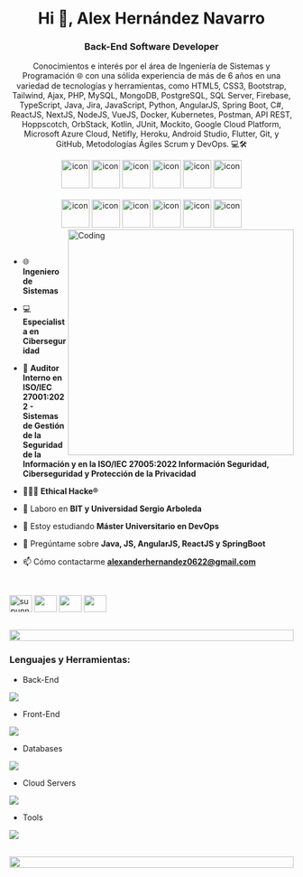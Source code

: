 <h1 align="center">Hi 👋,  Alex Hernández Navarro</h1>
<h3 align="center">Back-End Software Developer</h3>
<p align="center">
 Conocimientos e interés por el área de Ingeniería de Sistemas y Programación  🌐 con una sólida experiencia de más de 6 años en una variedad de tecnologías y herramientas, como HTML5, CSS3, Bootstrap, Tailwind, Ajax, PHP, MySQL, MongoDB, PostgreSQL, SQL Server, Firebase, TypeScript, Java, Jira, JavaScript, Python, AngularJS, Spring Boot, C#, ReactJS, NextJS, NodeJS, VueJS, Docker, Kubernetes, Postman, API REST, Hoppscotch, OrbStack, Kotlin, JUnit, Mockito, Google Cloud Platform, Microsoft Azure Cloud, Netifly, Heroku, Android Studio, Flutter, Git, y GitHub, Metodologías Ágiles Scrum y DevOps. 💻🛠️</p>


<div align="center">
  <img src="https://techstack-generator.vercel.app/java-icon.svg" alt="icon" width="50" height="50" />
  <img src="https://techstack-generator.vercel.app/python-icon.svg" alt="icon" width="50" height="50" />
  <img src="https://techstack-generator.vercel.app/ts-icon.svg" alt="icon" width="50" height="50" />
  <img src="https://techstack-generator.vercel.app/js-icon.svg" alt="icon"width="50" height="50" />
  <img src="https://techstack-generator.vercel.app/react-icon.svg" alt="icon" width="50" height="50" />
 <img src="https://techstack-generator.vercel.app/mysql-icon.svg" alt="icon" width="50" height="50" />
</div>

<br>

<div align="center">
  <img src="https://techstack-generator.vercel.app/docker-icon.svg" alt="icon" width="50" height="50" />
  <img src="https://techstack-generator.vercel.app/aws-icon.svg" alt="icon" width="50" height="50" />
  <img src="https://techstack-generator.vercel.app/github-icon.svg" alt="icon" width="50" height="50" />
  <img src="https://techstack-generator.vercel.app/prettier-icon.svg" alt="icon" width="50" height="50" />
  <img src="https://techstack-generator.vercel.app/restapi-icon.svg" alt="icon" width="50" height="50" />
  <img src="https://techstack-generator.vercel.app/graphql-icon.svg" alt="icon" width="50" height="50" />
</div>

<img align="right" alt="Coding" width="400" src="https://user-images.githubusercontent.com/74038190/229223263-cf2e4b07-2615-4f87-9c38-e37600f8381a.gif">
<br><br>

- 🌐  **Ingeniero de Sistemas**

- 💻  **Especialista en Ciberseguridad**
  
- 🔐  **Auditor Interno en ISO/IEC 27001:2022 - Sistemas de Gestión de la Seguridad de la Información y en la ISO/IEC 27005:2022 Información Seguridad, Ciberseguridad y Protección de la Privacidad**

- 👨🏼‍💻  **Ethical Hacke®**
  
- 🔭 Laboro en **BIT y Universidad Sergio Arboleda**

- 📱  Estoy estudiando **Máster Universitario en DevOps**

- 💬 Pregúntame sobre **Java, JS, AngularJS, ReactJS y SpringBoot**

- 📫 Cómo contactarme **alexanderhernandez0622@gmail.com**

<br>

<p align="left">
<a href="https://www.linkedin.com/in/alex-hern%C3%A1ndez-navarro%E2%9C%85-664865127?lipi=urn%3Ali%3Apage%3Ad_flagship3_profile_view_base_contact_details%3B7Boci6qSTZmUEkZjH0jIGg%3D%3D" target="blank"><img align="center" src="https://raw.githubusercontent.com/rahuldkjain/github-profile-readme-generator/master/src/images/icons/Social/linked-in-alt.svg" alt="supunnanayakkara" height="30" width="40" /></a>
<a href="https://www.facebook.com/alex.hernandez0622/" target="blank"><img align="center" src="https://raw.githubusercontent.com/rahuldkjain/github-profile-readme-generator/master/src/images/icons/Social/facebook.svg"  height="30" width="40" /></a>
<a href="https://www.instagram.com/a_hernandez0622/" target="blank"><img align="center" src="https://raw.githubusercontent.com/rahuldkjain/github-profile-readme-generator/master/src/images/icons/Social/instagram.svg" height="30" width="40" /></a>
<a href="https://www.youtube.com/@alexanderhernandeznavarro9465" target="blank"><img align="center" src="https://raw.githubusercontent.com/rahuldkjain/github-profile-readme-generator/master/src/images/icons/Social/youtube.svg"  height="30" width="40" /></a>
</p>
<br>

<img src="https://i.imgur.com/dBaSKWF.gif" height="20" width="100%">

<h3 align="left">Lenguajes y Herramientas: </h3>

- Back-End
<p align="left">
  <a href="https://skillicons.dev">
    <img src="https://skillicons.dev/icons?i=laravel,java,nodejs,py,spring,flask,fastapi,express,nestjs" />
  </a>
</p>

- Front-End
<p align="left">
  <a href="https://skillicons.dev">
    <img src="https://skillicons.dev/icons?i=ts,js,react,nextjs,redux,tailwind,materialui,angular,vue" />
  </a>
</p>

- Databases
<p align="left">
  <a href="https://skillicons.dev">
    <img src="https://skillicons.dev/icons?i=mongodb,mysql,postgresql" />
  </a>
</p>

- Cloud Servers
<p align="left">
  <a href="https://skillicons.dev">
    <img src="https://skillicons.dev/icons?i=azure,aws,gcp,firebase,cloudflare" />
  </a>
</p>

- Tools
<p align="left">
  <a href="https://skillicons.dev">
    <img src="https://skillicons.dev/icons?i=git,github,docker,figma,xd,idea,vscode,postman,linux" />
  </a>
</p>

<br/>

<img src="https://i.imgur.com/dBaSKWF.gif" height="20" width="100%">


